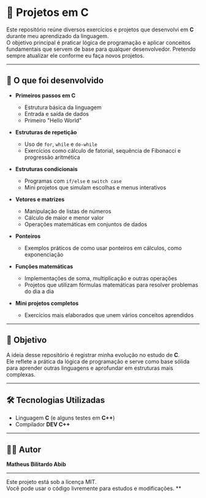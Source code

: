 # 📘 Projetos em C

Este repositório reúne diversos exercícios e projetos que desenvolvi em **C** durante meu aprendizado da linguagem.  
O objetivo principal é praticar lógica de programação e aplicar conceitos fundamentais que servem de base para qualquer desenvolvedor.
Pretendo sempre atualizar ele conforme eu faça novos projetos.

---

## 🚀 O que foi desenvolvido

- **Primeiros passos em C**  
  - Estrutura básica da linguagem  
  - Entrada e saída de dados  
  - Primeiro "Hello World"  

- **Estruturas de repetição**  
  - Uso de `for`, `while` e `do-while`  
  - Exercícios como cálculo de fatorial, sequência de Fibonacci e progressão aritmética  

- **Estruturas condicionais**  
  - Programas com `if/else` e `switch case`  
  - Mini projetos que simulam escolhas e menus interativos  

- **Vetores e matrizes**  
  - Manipulação de listas de números  
  - Cálculo de maior e menor valor  
  - Operações matemáticas em conjuntos de dados  

- **Ponteiros**  
  - Exemplos práticos de como usar ponteiros em cálculos, como exponenciação  

- **Funções matemáticas**  
  - Implementações de soma, multiplicação e outras operações  
  - Projetos que utilizam fórmulas matemáticas para resolver problemas do dia a dia  

- **Mini projetos completos**  
  - Exercícios mais elaborados que unem vários conceitos aprendidos  

---

## 🎯 Objetivo

A ideia desse repositório é registrar minha evolução no estudo de **C**.  
Ele reflete a prática da lógica de programação e serve como base sólida para aprender outras linguagens e aprofundar em estruturas mais complexas.

---

## 🛠️ Tecnologias Utilizadas

- Linguagem **C** (e alguns testes em **C++**)  
- Compilador **DEV C++**  

---

## 👨‍💻 Autor

**Matheus Bilitardo Abib**  

---

Este projeto está sob a licença MIT.  
Você pode usar o código livremente para estudos e modificações.
**

